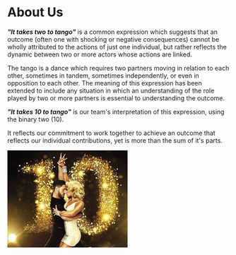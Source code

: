 # About Us

**_"It takes two to tango"_** is a common expression which suggests that an outcome
(often one with shocking or negative consequences) cannot be wholly attributed to 
the actions of just one individual, but rather reflects the dynamic between two 
or more actors whose actions are linked.

The tango is a dance which requires two partners moving in relation to each other, 
sometimes in tandem, sometimes independently, or even in opposition to each other.
The meaning of this expression has been extended to include any situation in which
an understanding of the role played by two or more partners is essential to 
understanding the outcome.

**_"It takes 10 to tango"_** is our team's interpretation of this expression, 
using the binary two (10).

It reflects our commitment to work together to achieve 
an outcome that reflects our individual contributions, yet is more than the sum
of it's parts.



  <img src="/images/10 to Tango.jpg" />
